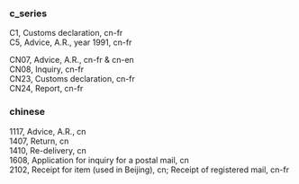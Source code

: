 ﻿<h3>c_series</h3>
<p>
C1, Customs declaration, cn-fr<br>
C5, Advice, A.R., year 1991, cn-fr
</p>

<p>
CN07, Advice, A.R., cn-fr & cn-en<br>
CN08, Inquiry, cn-fr<br>
CN23, Customs declaration, cn-fr<br>
CN24, Report, cn-fr
</p>

<h3>chinese</h3>
<p>
1117, Advice, A.R., cn<br>
1407, Return, cn</br>
1410, Re-delivery, cn<br>
1608, Application for inquiry for a postal mail, cn<br>
2102, Receipt for item (used in Beijing), cn; Receipt of registered mail, cn-fr<br>
</p>